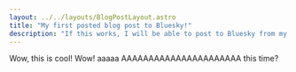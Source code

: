 ```yaml
---
layout: ../../layouts/BlogPostLayout.astro
title: "My first posted blog post to Bluesky!"
description: "If this works, I will be able to post to Bluesky from my Astro site programatically!"
---
```


Wow, this is cool! Wow! aaaaa AAAAAAAAAAAAAAAAAAAAAA this time?
